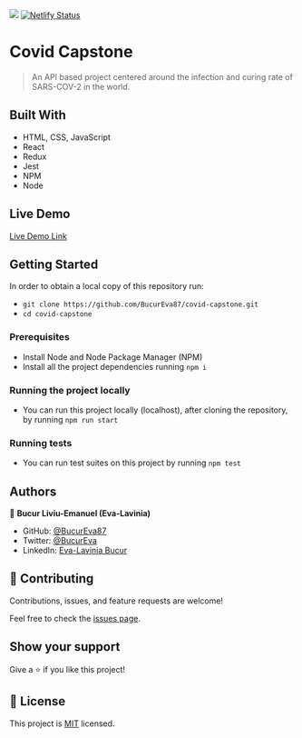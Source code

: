![](https://img.shields.io/badge/Microverse-blueviolet)
[![Netlify Status](https://api.netlify.com/api/v1/badges/e6412c78-4e7b-4ed1-8194-45605f6b6dfe/deploy-status)](https://app.netlify.com/sites/covid-capstone/deploys)

# Covid Capstone

> An API based project centered around the infection and curing rate of SARS-COV-2 in the world.


## Built With

- HTML, CSS, JavaScript
- React
- Redux
- Jest
- NPM
- Node

## Live Demo

[Live Demo Link](https://covid-capstone.netlify.app/)

<!-- ## Live Preview -->

<!-- ![Live Preview](https://i.postimg.cc/RhPr7nqj/Screenshot-from-2022-10-05-12-01-35.png) -->


## Getting Started

In order to obtain a local copy of this repository run:

- `git clone https://github.com/BucurEva87/covid-capstone.git`
- `cd covid-capstone`

### Prerequisites

- Install Node and Node Package Manager (NPM)
- Install all the project dependencies running `npm i`

### Running the project locally

- You can run this project locally (localhost), after cloning the repository, by running `npm run start`

### Running tests

- You can run test suites on this project by running `npm test`

## Authors

👤 **Bucur Liviu-Emanuel (Eva-Lavinia)**

- GitHub: [@BucurEva87](https://github.com/BucurEva87)
- Twitter: [@BucurEva](https://twitter.com/BucurEva)
- LinkedIn: [Eva-Lavinia Bucur](https://www.linkedin.com/in/eva-lavinia-bucur-89626b1b7)

## 🤝 Contributing

Contributions, issues, and feature requests are welcome!

Feel free to check the [issues page](../../issues/).

## Show your support

Give a ⭐️ if you like this project!

## 📝 License

This project is [MIT](./LICENSE) licensed.
